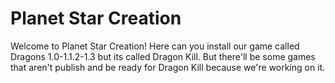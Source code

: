 # Planet Star Creation
Welcome to Planet Star Creation! Here can you install our game called Dragons 1.0-1.1.2-1.3 but its called Dragon Kill.
But there'll be some games that aren't publish and be ready for Dragon Kill because we're working on it.
